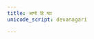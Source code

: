 ```yaml
---
title: आपो हि ष्ठा
unicode_script: devanagari

---
```

<div class="js_include" url="/vedAH/Rk/shAkalam/saMhitA/10/aMshAH/ApaH/Apo_hi_ShThAH/"  newLevelForH1="2" includeTitle="false"> </div>  
